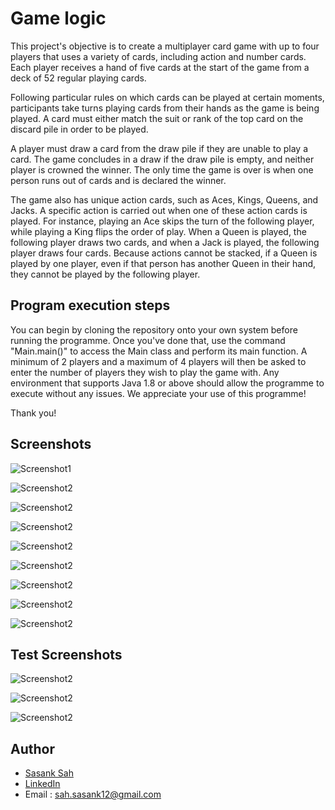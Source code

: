 
# Game logic

This project's objective is to create a multiplayer card game with up to four players that uses a variety of cards, including action and number cards. Each player receives a hand of five cards at the start of the game from a deck of 52 regular playing cards.

Following particular rules on which cards can be played at certain moments, participants take turns playing cards from their hands as the game is being played. A card must either match the suit or rank of the top card on the discard pile in order to be played.

A player must draw a card from the draw pile if they are unable to play a card. The game concludes in a draw if the draw pile is empty, and neither player is crowned the winner. The only time the game is over is when one person runs out of cards and is declared the winner.

The game also has unique action cards, such as Aces, Kings, Queens, and Jacks. A specific action is carried out when one of these action cards is played. For instance, playing an Ace skips the turn of the following player, while playing a King flips the order of play. When a Queen is played, the following player draws two cards, and when a Jack is played, the following player draws four cards. Because actions cannot be stacked, if a Queen is played by one player, even if that person has another Queen in their hand, they cannot be played by the following player.


## Program execution steps

You can begin by cloning the repository onto your own system before running the programme. Once you've done that, use the command "Main.main()" to access the Main class and perform its main function. A minimum of 2 players and a maximum of 4 players will then be asked to enter the number of players they wish to play the game with. Any environment that supports Java 1.8 or above should allow the programme to execute without any issues. We appreciate your use of this programme!

Thank you!

## Screenshots

![Screenshot1](screenshots/game_simulation/1.png)


![Screenshot2](screenshots/game_simulation/2.png)


![Screenshot2](screenshots/game_simulation/3.png)


![Screenshot2](screenshots/game_simulation/4.png)


![Screenshot2](screenshots/game_simulation/5.png)


![Screenshot2](screenshots/game_simulation/6.png)


![Screenshot2](screenshots/game_simulation/7.png)


![Screenshot2](screenshots/game_simulation/8.png)


![Screenshot2](screenshots/game_simulation/9.png)




## Test Screenshots

![Screenshot2](screenshots/testing/deck_test.png)


![Screenshot2](screenshots/testing/player_test.png)


![Screenshot2](screenshots/testing/finite_loop_test.png )


## Author

- [Sasank Sah](https://github.com/sankytech12)
- [LinkedIn](https://www.linkedin.com/in/sasank-sah-2301a5227/)
- Email : sah.sasank12@gmail.com


